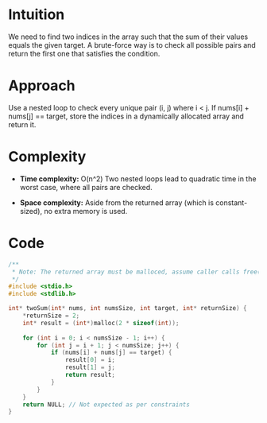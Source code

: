 # Intuition
We need to find two indices in the array such that the sum of their values equals the given target.
A brute-force way is to check all possible pairs and return the first one that satisfies the condition.

# Approach
Use a nested loop to check every unique pair (i, j) where i < j.
If nums[i] + nums[j] == target, store the indices in a dynamically allocated array and return it.



# Complexity
- **Time complexity:** O(n^2)
Two nested loops lead to quadratic time in the worst case, where all pairs are checked.

- **Space complexity:** Aside from the returned array (which is constant-sized), no extra memory is used.

# Code
```c []
/**
 * Note: The returned array must be malloced, assume caller calls free().
 */
#include <stdio.h>
#include <stdlib.h>

int* twoSum(int* nums, int numsSize, int target, int* returnSize) {
    *returnSize = 2;
    int* result = (int*)malloc(2 * sizeof(int));
    
    for (int i = 0; i < numsSize - 1; i++) {
        for (int j = i + 1; j < numsSize; j++) {
            if (nums[i] + nums[j] == target) {
                result[0] = i;
                result[1] = j;
                return result;
            }
        }
    }
    return NULL; // Not expected as per constraints
}
```
